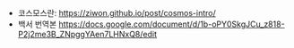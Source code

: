 
- 코스모스란: https://ziwon.github.io/post/cosmos-intro/
- 백서 번역본
https://docs.google.com/document/d/1b-oPY0SkgJCu_z818-P2j2me3B_ZNpggYAen7LHNxQ8/edit